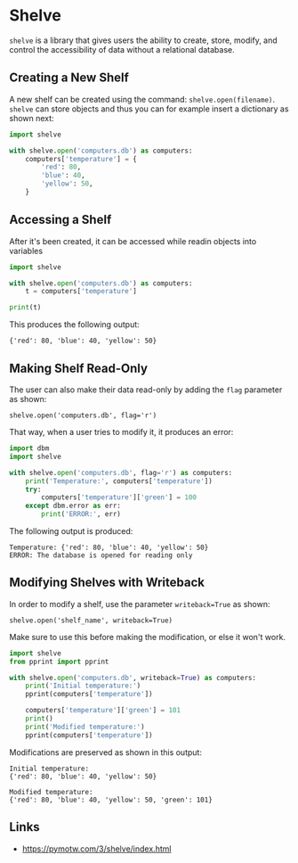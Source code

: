 # Shelve

`shelve` is a library that gives users the ability to create, store, modify, and
control the accessibility of data without a relational database.

## Creating a New Shelf

A new shelf can be created using the command: `shelve.open(filename)`.
`shelve` can store objects and thus you can for example insert a
dictionary as shown next:

```python
import shelve

with shelve.open('computers.db') as computers:
    computers['temperature'] = {
        'red': 80,
        'blue': 40,
        'yellow': 50,
    }
```

## Accessing a Shelf

After it's been created, it can be accessed while readin objects into variables 

```python
import shelve

with shelve.open('computers.db') as computers:
    t = computers['temperature']

print(t)
```

This produces the following output:

```
{'red': 80, 'blue': 40, 'yellow': 50}
```

## Making Shelf Read-Only

The user can also make their data read-only by adding the `flag` parameter 
as shown:

```
shelve.open('computers.db', flag='r')
```

That way, when a user tries to modify it, it produces an error:

```python
import dbm
import shelve

with shelve.open('computers.db', flag='r') as computers:
    print('Temperature:', computers['temperature'])
    try:
        computers['temperature']['green'] = 100
    except dbm.error as err:
        print('ERROR:', err)
```

The following output is produced:

```
Temperature: {'red': 80, 'blue': 40, 'yellow': 50}
ERROR: The database is opened for reading only
```

## Modifying Shelves with Writeback

In order to modify a shelf, use the parameter `writeback=True` as shown:

```
shelve.open('shelf_name', writeback=True)
```

Make sure to use this before making the modification, or else it won't work.


```python
import shelve
from pprint import pprint

with shelve.open('computers.db', writeback=True) as computers:
    print('Initial temperature:')
    pprint(computers['temperature'])

    computers['temperature']['green'] = 101
    print()
    print('Modified temperature:')
    pprint(computers['temperature'])

```

Modifications are preserved as shown in this output:

```
Initial temperature:
{'red': 80, 'blue': 40, 'yellow': 50}

Modified temperature:
{'red': 80, 'blue': 40, 'yellow': 50, 'green': 101}

```

## Links

* <https://pymotw.com/3/shelve/index.html>


